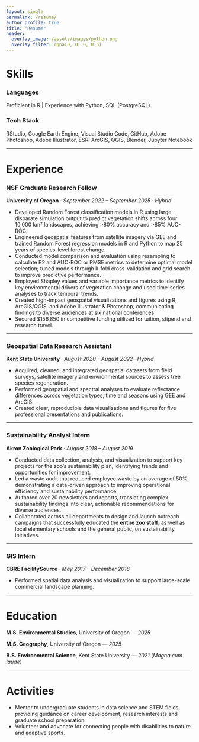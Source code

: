 ```yaml
---
layout: single
permalink: /resume/
author_profile: true
title: "Resume"
header:
  overlay_image: /assets/images/python.png
  overlay_filter: rgba(0, 0, 0, 0.5)
---
```

# Skills
### Languages
Proficient in R | Experience with Python, SQL (PostgreSQL)
### Tech Stack
RStudio, Google Earth Engine, Visual Studio Code, GitHub, Adobe Photoshop, Adobe Illustrator, ESRI ArcGIS, QGIS, Blender, Jupyter Notebook

---

# Experience
### NSF Graduate Research Fellow
**University of Oregon** · *September 2022 – September 2025 · Hybrid*

- Developed Random Forest classification models in R using large, disparate simulation output to predict vegetation shifts across four 10,000 km² landscapes, achieving >80% accuracy and >85% AUC-ROC.
- Engineered geospatial features from satellite imagery via GEE and trained Random Forest regression models in R and Python to map 25 years of species-level forest change.
- Conducted model comparison and evaluation using resampling to calculate R2 and AUC-ROC or RMSE metrics to determine optimal model selection; tuned models through k-fold cross-validation and grid search to improve predictive performance.
- Employed Shapley values and variable importance metrics to identify key environmental drivers of vegetation change and used time-series analyses to track temporal trends.
- Created high-impact geospatial visualizations and figures using R, ArcGIS/QGIS, and Adobe Illustrator & Photoshop, communicating findings to diverse audiences at six national conferences.
- Secured $156,850 in competitive funding utilized for tuition, stipend and research travel.

---

### Geospatial Data Research Assistant
**Kent State University** · *August 2020 – August 2022 · Hybrid* 

- Acquired, cleaned, and integrated geospatial datasets from field surveys, satellite imagery and environmental sources to assess tree species regeneration.
- Performed geospatial and spectral analyses to evaluate reflectance differences across vegetation types, time and seasons using GEE and ArcGIS.
- Created clear, reproducible data visualizations and figures for five professional presentations and publications.

---

### Sustainability Analyst Intern
**Akron Zoological Park** · *August 2018 – August 2019*

- Conducted data collection, analysis, and visualization to support key projects for the zoo’s sustainability plan, identifying trends and opportunities for improvement.  
- Led a waste audit that reduced employee waste by an average of 50%, demonstrating a data-driven approach to improving operational efficiency and sustainability performance.
- Authored over 20 newsletters and reports, translating complex sustainability findings into clear, actionable recommendations for diverse audiences.
- Collaborated across all departments to design and launch outreach campaigns that successfully educated the **entire zoo staff**, as well as local elementary schools and the general public, on sustainability initiatives.

---

### GIS Intern
**CBRE FacilitySource** · *May 2017 – December 2018*

-	Performed spatial data analysis and visualization to support large-scale commercial landscape planning.

---

# Education
**M.S. Environmental Studies**, University of Oregon — *2025*

**M.S. Geography**, University of Oregon — *2025*

**B.S. Environmental Science**, Kent State University — *2021* (*Magna cum laude*)

---

# Activities
-	Mentor to undergraduate students in data science and STEM fields, providing guidance on career development, research interests and graduate school preparation.
-	Volunteer and advocate for connecting people with disabilities to nature and adaptive sports.

